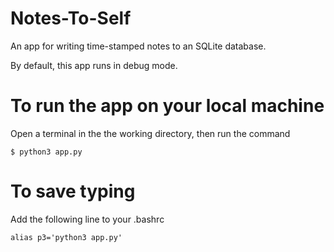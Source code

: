 # Notes-To-Self

An app for writing time-stamped notes to an SQLite database.

By default, this app runs in debug mode.

# To run the app on your local machine

Open a terminal in the the working directory, then run the command

```
$ python3 app.py

```

# To save typing

Add the following line to your .bashrc

```
alias p3='python3 app.py'

```
